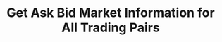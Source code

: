 ---
title: Get Ask Bid Market Information for All Trading Pairs
position_number: 19
type: get
description: /az/future/market/v1/public/q/ticker/books
parameters:
content_markdown: Note：This method does not require a signature.
left_code_blocks:
    -
        code_block: "public void getTickerBokk() {\r\n\tString text = HttpUtil.get(URL + \"/data/api//az/future/market/v1/public/q/ticker/books?symbol=btc_usdt\");\r\n\tSystem.out.println(text);\r\n}"
        title: Java
        language: java
right_code_blocks:
    - code_block: |-
        {
          "error": {
            "code": "",
            "msg": ""
          },
          "msgInfo": "success",
          "returnCode": 0,
          "result": [
            {
                "s": "btc_usdt",    //Trading pair
                "t": 1761983754635, //Timestamp
                "ap": "110045.0",   //ask price
                "aq": "13619",      //ask amount
                "bp": "110044.9",   //bid price
                "bq": "9667"        //bid amount
            }
          ]
        }
      title: Response
      language: json
---